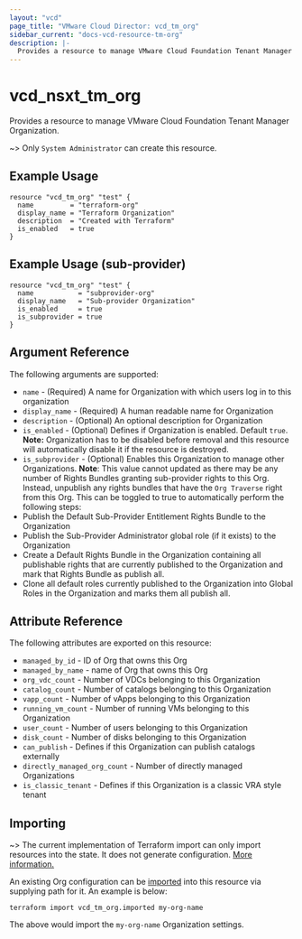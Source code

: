 ```yaml
---
layout: "vcd"
page_title: "VMware Cloud Director: vcd_tm_org"
sidebar_current: "docs-vcd-resource-tm-org"
description: |-
  Provides a resource to manage VMware Cloud Foundation Tenant Manager Organization.
---
```


# vcd\_nsxt\_tm\_org

Provides a resource to manage VMware Cloud Foundation Tenant Manager Organization.

~> Only `System Administrator` can create this resource.

## Example Usage

```hcl
resource "vcd_tm_org" "test" {
  name         = "terraform-org"
  display_name = "Terraform Organization"
  description  = "Created with Terraform"
  is_enabled   = true
}
```
## Example Usage (sub-provider)

```hcl
resource "vcd_tm_org" "test" {
  name           = "subprovider-org"
  display_name   = "Sub-provider Organization"
  is_enabled     = true
  is_subprovider = true
}
```

## Argument Reference

The following arguments are supported:

* `name` - (Required) A name for Organization with which users log in to this organization
* `display_name` - (Required) A human readable name for Organization
* `description` - (Optional) An optional description for Organization
* `is_enabled` - (Optional) Defines if Organization is enabled. Default `true`. **Note:**
  Organization has to be disabled before removal and this resource will automatically disable it if
  the resource is destroyed.
* `is_subprovider` - (Optional) Enables this Organization to manage other Organizations. **Note**:
  This value cannot updated as there may be any number of Rights Bundles granting sub-provider rights
  to this Org. Instead, unpublish any rights bundles that have the `Org Traverse` right from this Org.
  This can be toggled to true to automatically perform the following steps:
 * Publish the Default Sub-Provider Entitlement Rights Bundle to the Organization
 * Publish the Sub-Provider Administrator global role (if it exists) to the Organization
 * Create a Default Rights Bundle in the Organization containing all publishable rights that are
   currently published to the Organization and mark that Rights Bundle as publish all.
 * Clone all default roles currently published to the Organization into Global Roles in the
   Organization and marks them all publish all.

## Attribute Reference

The following attributes are exported on this resource:

* `managed_by_id` - ID of Org that owns this Org
* `managed_by_name` - name of Org that owns this Org
* `org_vdc_count` - Number of VDCs belonging to this Organization
* `catalog_count` - Number of catalogs belonging to this Organization
* `vapp_count` - Number of vApps belonging to this Organization
* `running_vm_count` - Number of running VMs belonging to this Organization
* `user_count` - Number of users belonging to this Organization
* `disk_count` - Number of disks belonging to this Organization
* `can_publish` - Defines if this Organization can publish catalogs externally
* `directly_managed_org_count` - Number of directly managed Organizations
* `is_classic_tenant` - Defines if this Organization is a classic VRA style tenant

## Importing

~> The current implementation of Terraform import can only import resources into the state. It does
not generate configuration. [More information.](https://www.terraform.io/docs/import/)

An existing Org configuration can be [imported][docs-import] into this resource via supplying path
for it. An example is below:

[docs-import]: https://www.terraform.io/docs/import/

```
terraform import vcd_tm_org.imported my-org-name
```

The above would import the `my-org-name` Organization settings.